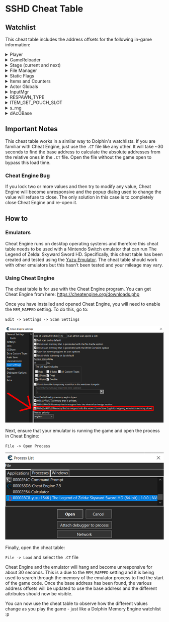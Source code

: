 # SSHD Cheat Table

## Watchlist

This cheat table includes the address offsets for the following in-game
information:
<details>
<summary>Player</summary>
<blockquote>

* Stamina
* Position
* Angle
* Forward Speed
* Velocity
* Several misc attributes

</blockquote>
</details>

<details>
<summary>GameReloader</summary>
<blockquote>

* Trigger Reload
* Speed after Reload
* Stamina after Reload
* Item to use after Reload
* Beedle Shop Spawn State
* Action Index
* Area Type
* Is Reloading
* Prevent Set Spawn Info
* Countdown after Spawn

</blockquote>
</details>

<details>
<summary>Stage (current and next)</summary>
<blockquote>

* Stage
* Layer
* Room
* Entrance
* Night
* Trial
* Transition Type (unused for current)
* Fade Frames

</blockquote>
</details>

<details>
<summary>File Manager</summary>
<blockquote>

  <details>
  <summary>FA offset</summary>
  <blockquote>

  * Player Name
  * Current Health
  * Health Capacity
  * Storyflags
  * Sceneflags
  * Tempflags
  * Zoneflags
  * Itemflags
  * Dungeonflags
  * Tboxflags
  * Enemy Kill Counters
  * Hit by Enemy Counters
  * Skykeep Puzzle
  * Selected B-Wheel Slot
  * Selected Pouch Slot
  * Selected Dowsing Slot

  </blockquote>
  </details>

* FB offset
* Amiibo Position
* Amiibo Stage
* Options
* Camera Speed

</blockquote>
</details>

<details>
<summary>Static Flags</summary>
<blockquote>

* Storyflags
* Sceneflags
* Tempflags
* Zoneflags
* Itemflags
* Dungeonflags
* Tboxflags
* Skipflags
* Enemy Defeat Flags

</blockquote>
</details>

<details>
<summary>Items and Counters</summary>
<blockquote>

  <details>
  <summary>Counters</summary>
  <blockquote>

  * Rupee Counter
  * Bomb Counter
  * Arrow Counter
  * Deku Seed Counter
  * Crystal Counter
  * ET Key Piece Counter

  </blockquote>
  </details>

  <details>
  <summary>B-Wheel Items</summary>
  <blockquote>

  * Bow
  * Iron Bow
  * Sacred Bow
  * Bomb Bag
  * Beetle
  * Hook Beetle
  * Quick Beetle
  * Tough Beetle
  * Slingshot
  * Scattershot
  * Clawshots
  * Whip
  * Gust Bellows

  </blockquote>
  </details>

  <details>
  <summary>Inventory Items</summary>
  <blockquote>

  * Sailcloth
  * Water Dragon's Scale
  * Fireshield Earrings
  * Digging Mitts
  * Mogma Mitts
  * Goddess's Harp
  * Medium Wallet
  * Big Wallet
  * Giant Wallet
  * Tycoon Wallet
  * Adventure Pouch

  </blockquote>
  </details>

  <details>
  <summary>Swords (requires reload)</summary>
  <blockquote>

  * Practice Sword
  * Goddess Sword
  * Goddess Longsword
  * Goddess White Sword
  * Master Sword
  * True Master Sword

  </blockquote>
  </details>

</blockquote>
</details>

<details>
<summary>Actor Globals</summary>
<blockquote>

* dBase::param1
* dAcBase::param2
* dBase::actorid
* dBase::groupType
* dAcBase::subtype
* dAcOBase::infoPtr
* ACTOR_PARAM_POS_PTR
* ACTOR_PARAM_ROT_PTR
* ACTOR_PARAM_SCALE_PTR
* ACTOR_SPAWN_WITH_REF
* ACTOR_STAGE_OBJECT_FLAG
* ACTOR_VIEW_CLIP_INDEX

</blockquote>
</details>

<details>
<summary>InputMgr</summary>
</details>

<details>
<summary>RESPAWN_TYPE</summary>
</details>

<details>
<summary>ITEM_GET_POUCH_SLOT</summary>
</details>

<details>
<summary>s_rng</summary>
</details>

<details>
<summary>dAcOBase</summary>
<blockquote>

  <details>
  <summary>dAcBase</summary>
  <blockquote>

  * dBase
    * UniqueActorIndex
    * Param1
    * ActorId

  * PosCopy
  * Param2
  * RotCopy
  * ObjectId
  * RoomIdCopy
  * ViewClipIndex
  * Subtype
  * Angle
  * Position
  * Scale
  * ActorProperties
  * RoomId

  </blockquote>
  </details>

* Y Offset
* PosCopy1
* PosCopy2
* PosCopy3
* RotCopy
* Forward Speed
* Gravity Accel
* Gravity
* Velocity
* CullingDistance
* ObjectActorFlags
* StartingPos
* StartingRot

</blockquote>
</details>

## Important Notes

This cheat table works in a similar way to Dolphin's watchlists. If you are
familiar with Cheat Engine, just use the `.CT` file like any other. It will
take ~30 seconds to find the base address to calculate the absolute addresses
from the relative ones in the `.CT` file. Open the file without the game open
to bypass this load time.

### Cheat Engine Bug

If you lock two or more values and then try to modify any value, Cheat Engine
will become unresponsive and the popup dialog used to change the value will
refuse to close. The only solution in this case is to completely close Cheat
Engine and re-open it.

## How to

### Emulators

Cheat Engine runs on desktop operating systems and therefore this cheat table
needs to be used with a Nintendo Switch emulator that can run The Legend of
Zelda: Skyward Sword HD. Specifically, this cheat table has been created and
tested using the [Yuzu Emulator](https://yuzu-emu.org/downloads). The cheat
table should work with other emulators but this hasn't been tested and your
mileage may vary.

### Using Cheat Engine

The cheat table is for use with the Cheat Engine program. You can get Cheat
Engine from here: https://cheatengine.org/downloads.php

Once you have installed and opened Cheat Engine, you will need to enable the
`MEM_MAPPED` setting. To do this, go to:

`Edit -> Settings -> Scan Settings`

![The Cheat Engine Settings menu showing the MEM_MAPPED option](https://raw.githubusercontent.com/mint-choc-chip-skyblade/sshd-cheat-table/main/Cheat%20Table/assets/MEM_MAPPED.png)

Next, ensure that your emulator is running the game and open the process in
Cheat Engine:

`File -> Open Process`

![The Cheat Engine Open Process menu with The Legend of Zelda: Skyward Sword HD yuzu process selected](https://raw.githubusercontent.com/mint-choc-chip-skyblade/sshd-cheat-table/main/Cheat%20Table/assets/process-list.png)

Finally, open the cheat table:

`File -> Load` and select the `.CT` file

Cheat Engine and the emulator will hang and become unresponsive for about 30
seconds. This is a due to the `MEM_MAPPED` setting and it is being used to
search through the memory of the emulator process to find the start of the
game code. Once the base address has been found, the various address offsets
will be updated to use the base address and the different attributes should
now be visible.

You can now use the cheat table to observe how the different values change as
you play the game - just like a Dolphin Memory Engine watchlist :p
